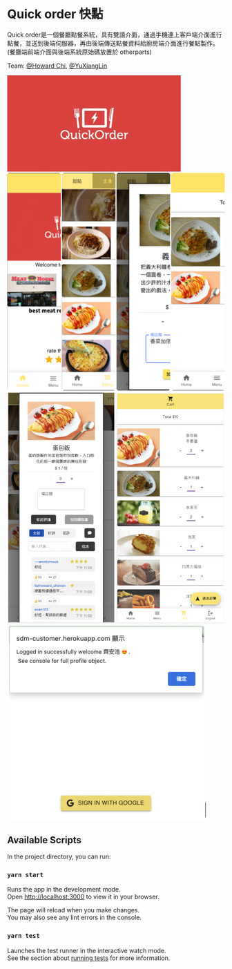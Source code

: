 # Quick order 快點

Quick order是一個餐廳點餐系統，具有雙語介面，通過手機連上客戶端介面進行點餐，並送到後端伺服器，再由後端傳送點餐資料給廚房端介面進行餐點製作。(餐廳端前端介面與後端系統原始碼放置於 otherparts)

Team: [@Howard Chi](https://github.com/howardon951), [@YuXiangLin](https://github.com/YuXiangLin1234)

![quickorder](public/quickorder.jpeg)
![4 grids](public/4Collage.png)
![interface](public/quickorder.png)
![OAuth](public/oauth.png)

## Available Scripts

In the project directory, you can run:

### `yarn start`

Runs the app in the development mode.\
Open [http://localhost:3000](http://localhost:3000) to view it in your browser.

The page will reload when you make changes.\
You may also see any lint errors in the console.

### `yarn test`

Launches the test runner in the interactive watch mode.\
See the section about [running tests](https://facebook.github.io/create-react-app/docs/running-tests) for more information.
